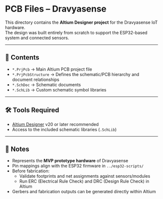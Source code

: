 # PCB Files – Dravyasense

This directory contains the **Altium Designer project** for the Dravyasense IoT hardware.  
The design was built entirely from scratch to support the ESP32-based system and connected sensors.

---

## 📂 Contents
- `*.PrjPcb` → Main Altium PCB project file
- `*.PrjPcbStructure` → Defines the schematic/PCB hierarchy and document relationships
- `*.SchDoc` → Schematic documents
- `*.SchLib` → Custom schematic symbol libraries

---

## 🛠️ Tools Required
- [Altium Designer](https://www.altium.com/) v20 or later recommended
- Access to the included schematic libraries (`.SchLib`)

---

## 📝 Notes
- Represents the **MVP prototype hardware** of Dravyasense
- Pin mappings align with the ESP32 firmware in `../esp32-scripts/`
- Before fabrication:
  - Validate footprints and net assignments against sensors/modules
  - Run ERC (Electrical Rule Check) and DRC (Design Rule Check) in Altium
- Gerbers and fabrication outputs can be generated directly within Altium